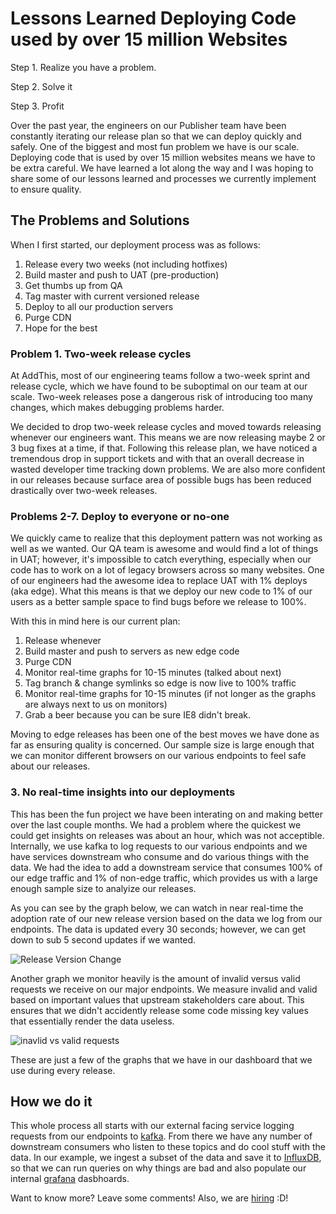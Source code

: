 # Lessons Learned Deploying Code used by over 15 million Websites

Step 1. Realize you have a problem.

Step 2. Solve it

Step 3. Profit

Over the past year, the engineers on our Publisher team have been constantly iterating our release plan so that we can deploy quickly and safely. One of the biggest and most fun problem we have is our scale. Deploying code that is used by over 15 million websites means we have to be extra careful. We have learned a lot along the way and I was hoping to share some of our lessons learned and processes we currently implement to ensure quality.

## The Problems and Solutions

When I first started, our deployment process was as follows:

 1. Release every two weeks (not including hotfixes)
 2. Build master and push to UAT (pre-production)
 3. Get thumbs up from QA
 4. Tag master with current versioned release
 5. Deploy to all our production servers
 6. Purge CDN
 7. Hope for the best

### Problem 1. Two-week release cycles

At AddThis, most of our engineering teams follow a two-week sprint and release cycle, which we have found to be suboptimal on our team at our scale. Two-week releases pose a dangerous risk of introducing too many changes, which makes debugging problems harder. 

We decided to drop two-week release cycles and moved towards releasing whenever our engineers want. This means we are now releasing maybe 2 or 3 bug fixes at a time, if that. Following this release plan, we have noticed a tremendous drop in support tickets and with that an overall decrease in wasted developer time tracking down problems. We are also more confident in our releases because surface area of possible bugs has been reduced drastically over two-week releases.

### Problems 2-7. Deploy to everyone or no-one

We quickly came to realize that this deployment pattern was not working as well as we wanted. Our QA team is awesome and would find a lot of things in UAT; however, it's impossible to catch everything, especially when our code has to work on a lot of legacy browsers across so many websites. One of our engineers had the awesome idea to replace UAT with 1% deploys (aka edge). What this means is that we deploy our new code to 1% of our users as a better sample space to find bugs before we release to 100%.

With this in mind here is our current plan:

 1. Release whenever
 2. Build master and push to servers as new edge code
 3. Purge CDN
 4. Monitor real-time graphs for 10-15 minutes (talked about next)
 5. Tag branch & change symlinks so edge is now live to 100% traffic
 6. Monitor real-time graphs for 10-15 minutes (if not longer as the graphs are always next to us on monitors)
 7. Grab a beer because you can be sure IE8 didn't break.
 
Moving to edge releases has been one of the best moves we have done as far as ensuring quality is concerned. Our sample size is large enough that we can monitor different browsers on our various endpoints to feel safe about our releases. 

### 3. No real-time insights into our deployments

This has been the fun project we have been interating on and making better over the last couple months. We had a problem where the quickest we could get insights on releases was about an hour, which was not acceptible. Internally, we use kafka to log requests to our various endpoints and we have services downstream who consume and do various things with the data. We had the idea to add a downstream service that consumes 100% of our edge traffic and 1% of non-edge traffic, which provides us with a large enough sample size to analyize our releases. 

As you can see by the graph below, we can watch in near real-time the adoption rate of our new release version based on the data we log from our endpoints. The data is updated every 30 seconds; however, we can get down to sub 5 second updates if we wanted.

![Release Version Change](https://fluxthis.io/release_version.png)

Another graph we monitor heavily is the amount of invalid versus valid requests we receive on our major endpoints. We measure invalid and valid based on important values that upstream stakeholders care about. This ensures that we didn't accidently release some code missing key values that essentially render the data useless. 

![inavlid vs valid requests](https://fluxthis.io/invalid-validd.png)

These are just a few of the graphs that we have in our dashboard that we use during every release. 


## How we do it

This whole process all starts with our external facing service logging requests from our endpoints to [kafka](https://kafka.apache.org/). From there we have any number of downstream consumers who listen to these topics and do cool stuff with the data. In our example, we ingest a subset of the data and save it to [InfluxDB](https://influxdb.com), so that we can run queries on why things are bad and also populate our internal [grafana](http://grafana.org/) dasbhoards. 

Want to know more? Leave some comments! Also, we are [hiring](http://www.addthis.com/careers?jvi=oeja0fwr,job) :D!
